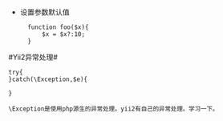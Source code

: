 ##

- 设置参数默认值
		
		function foo($x){
			$x = $x?:10;
		}



#Yii2异常处理#

	try{
	}catch(\Exception,$e){

	}

	\Exception是使用php源生的异常处理。yii2有自己的异常处理。学习一下。
